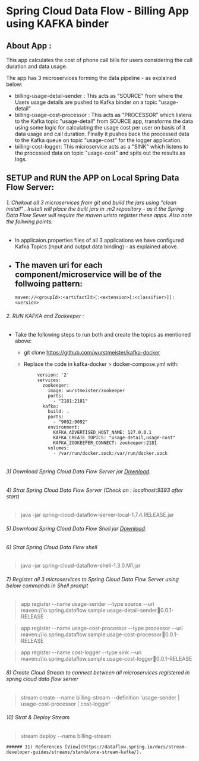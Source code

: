 # Spring Cloud Data Flow - Billing App using KAFKA binder

## About App :
This app calculates the cost of phone call bills for users considering the call duration and data usage. 

The app has 3 microservices forming the data pipeline - as explained below: 
* billing-usage-detail-sender : This acts as "SOURCE" from where the Users usage details are pushed to Kafka binder on a topic "usage-detail"
* billing-usage-cost-processor : This acts as "PROCESSOR" which listens to the Kafka topic "usage-detail" from SOURCE app, transforms the data using some logic for calculating the usage cost per user on basis of it data usage and call duration. Finally it pushes back the processed data to the Kafka queue on topic "usage-cost" for the logger application.
* billing-cost-logger: This microservice acts as a "SINK" which listens to the processed data on topic "usage-cost" and spits out the results as logs. 

## SETUP and RUN the APP on Local Spring Data Flow Server: 
###### 1. Chekout all 3 microservices from git and build the jars using "clean install" . Install will place the built jars in .m2 repository - as it the Spring Data Flow Sever will require the maven uristo register these apps. Also note the follwing points: 
  - In applicaion.properties files of all 3 applications we have configured Kafka Topics (input and output data binding) - as explained above.
  - The maven uri for each component/microservice will be of the follwoing pattern:
     -
     ```
     maven://<groupId>:<artifactId>[:<extension>[:<classifier>]]:<version>

###### 2. RUN KAFKA and Zookeeper : 
 - Take the following steps to run both and create the topics as mentioned above:
     -  git clone https://github.com/wurstmeister/kafka-docker
     - Replace the code in kafka-docker > docker-compose.yml with:
	 
	   ```
		    version: '2'
			services:
			  zookeeper:
				image: wurstmeister/zookeeper
				ports:
				  - "2181:2181"
			  kafka:
				build: .
				ports:
				  - "9092:9092"
				environment:
				  KAFKA_ADVERTISED_HOST_NAME: 127.0.0.1
				  KAFKA_CREATE_TOPICS: "usage-detail,usage-cost"
				  KAFKA_ZOOKEEPER_CONNECT: zookeeper:2181
				volumes:
				  - /var/run/docker.sock:/var/run/docker.sock
 
###### 3) Download Spring Cloud Data Flow Server jar [Download](https://repo.spring.io/milestone/org/springframework/cloud/spring-cloud-dataflow-server-local/1.7.4.RELEASE/spring-cloud-dataflow-server-local-1.7.4.RELEASE.jar).

###### 4) Strat Spring Cloud Data Flow Server (Check on : localhost:9393 after start)
> java -jar spring-cloud-dataflow-server-local-1.7.4.RELEASE.jar

###### 5) Download Spring Cloud Data Flow Shell jar [Download](http://repo.spring.io/milestone/org/springframework/cloud/spring-cloud-dataflow-shell/1.3.0.M1/spring-cloud-dataflow-shell-1.3.0.M1.jar).

###### 6) Strat Spring Cloud Data Flow shell 
> java -jar spring-cloud-dataflow-shell-1.3.0.M1.jar

###### 7) Register all 3 microservices to Spring Cloud Data Flow Server using below commands in Shell prompt
> app register --name usage-sender --type source --uri maven://io.spring.dataflow.sample:usage-detail-sender:jar:0.0.1-RELEASE

> app register --name usage-cost-processor --type processor --uri maven://io.spring.dataflow.sample:usage-cost-processor:jar:0.0.1-RELEASE

> app register --name cost-logger --type sink --uri maven://io.spring.dataflow.sample:usage-cost-logger:jar:0.0.1-RELEASE

###### 8) Create Cloud Stream to connect between all microservices registered in spring cloud data flow server
> stream create --name billing-stream --definition 'usage-sender | usage-cost-processor | cost-logger'

###### 10) Strat & Deploy Stream 
> stream deploy --name billing-stream

	###### 11) References [View](https://dataflow.spring.io/docs/stream-developer-guides/streams/standalone-stream-kafka/).

